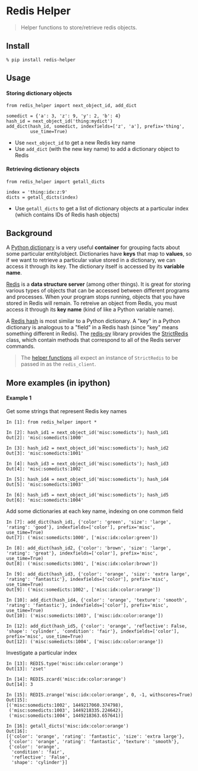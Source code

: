 Redis Helper
============

> Helper functions to store/retrieve redis objects.

## Install

```
% pip install redis-helper
```

## Usage

#### Storing dictionary objects

```
from redis_helper import next_object_id, add_dict

somedict = {'a': 3, 'z': 9, 'y': 2, 'b': 4}
hash_id = next_object_id('thing:mydict')
add_dict(hash_id, somedict, indexfields=['z', 'a'], prefix='thing',
         use_time=True)
```

- Use `next_object_id` to get a new Redis key name
- Use `add_dict` (with the new key name) to add a dictionary object to Redis

#### Retrieving dictionary objects

```
from redis_helper import getall_dicts

index = 'thing:idx:z:9'
dicts = getall_dicts(index)
```

- Use `getall_dicts` to get a list of dictionary objects at a particular index
  (which contains IDs of Redis hash objects)

## Background

[dict]: https://docs.python.org/2/tutorial/datastructures.html#dictionaries
[hash]: http://redis.io/commands#hash
[Redis]: http://redis.io/topics/data-types-intro
[redis-py]: https://github.com/andymccurdy/redis-py
[StrictRedis]: https://redis-py.readthedocs.org/en/latest/#redis.StrictRedis
[helpers]: https://github.com/kenjyco/redis_helper/blob/master/redis_helper/__init__.py

A [Python dictionary][dict] is a very useful **container** for grouping facts
about some particular entity/object. Dictionaries have **keys** that map to
**values**, so if we want to retrieve a particular value stored in a dictionary,
we can access it through its key. The dictionary itself is accessed by its
**variable name**.

[Redis][] is a **data structure server** (among other things). It is great for
storing various types of objects that can be accessed between different programs
and processes. When your program stops running, objects that you have stored in
Redis will remain. To retreive an object from Redis, you must access it through
its **key name** (kind of like a Python variable name).

A [Redis hash][hash] is most similar to a Python dictionary. A "key" in a Python
dictionary is analogous to a "field" in a Redis hash (since "key" means
something different in Redis). The [redis-py][] library provides the
[StrictRedis][] class, which contain methods that correspond to all of the Redis
server commands.

> The [helper functions][helpers] all expect an instance of `StrictRedis` to be
> passed in as the `redis_client`.

## More examples (in ipython)

#### Example 1

Get some strings that represent Redis key names

```
In [1]: from redis_helper import *

In [2]: hash_id1 = next_object_id('misc:somedicts'); hash_id1
Out[2]: 'misc:somedicts:1000'

In [3]: hash_id2 = next_object_id('misc:somedicts'); hash_id2
Out[3]: 'misc:somedicts:1001'

In [4]: hash_id3 = next_object_id('misc:somedicts'); hash_id3
Out[4]: 'misc:somedicts:1002'

In [5]: hash_id4 = next_object_id('misc:somedicts'); hash_id4
Out[5]: 'misc:somedicts:1003'

In [6]: hash_id5 = next_object_id('misc:somedicts'); hash_id5
Out[6]: 'misc:somedicts:1004'
```

Add some dictionaries at each key name, indexing on one common field

```
In [7]: add_dict(hash_id1, {'color': 'green', 'size': 'large', 'rating': 'good'}, indexfields=['color'], prefix='misc', use_time=True)
Out[7]: ('misc:somedicts:1000', ['misc:idx:color:green'])

In [8]: add_dict(hash_id2, {'color': 'brown', 'size': 'large', 'rating': 'great'}, indexfields=['color'], prefix='misc', use_time=True)
Out[8]: ('misc:somedicts:1001', ['misc:idx:color:brown'])

In [9]: add_dict(hash_id3, {'color': 'orange', 'size': 'extra large', 'rating': 'fantastic'}, indexfields=['color'], prefix='misc', use_time=True)
Out[9]: ('misc:somedicts:1002', ['misc:idx:color:orange'])

In [10]: add_dict(hash_id4, {'color': 'orange', 'texture': 'smooth', 'rating': 'fantastic'}, indexfields=['color'], prefix='misc', use_time=True)
Out[10]: ('misc:somedicts:1003', ['misc:idx:color:orange'])

In [12]: add_dict(hash_id5, {'color': 'orange', 'reflective': False, 'shape': 'cylinder', 'condition': 'fair'}, indexfields=['color'], prefix='misc', use_time=True)
Out[12]: ('misc:somedicts:1004', ['misc:idx:color:orange'])
```

Investigate a particular index

```
In [13]: REDIS.type('misc:idx:color:orange')
Out[13]: 'zset'

In [14]: REDIS.zcard('misc:idx:color:orange')
Out[14]: 3

In [15]: REDIS.zrange('misc:idx:color:orange', 0, -1, withscores=True)
Out[15]:
[('misc:somedicts:1002', 1449217060.374798),
 ('misc:somedicts:1003', 1449218335.224642),
 ('misc:somedicts:1004', 1449218363.657641)]

In [16]: getall_dicts('misc:idx:color:orange')
Out[16]:
[{'color': 'orange', 'rating': 'fantastic', 'size': 'extra large'},
 {'color': 'orange', 'rating': 'fantastic', 'texture': 'smooth'},
 {'color': 'orange',
  'condition': 'fair',
  'reflective': 'False',
  'shape': 'cylinder'}]
```
